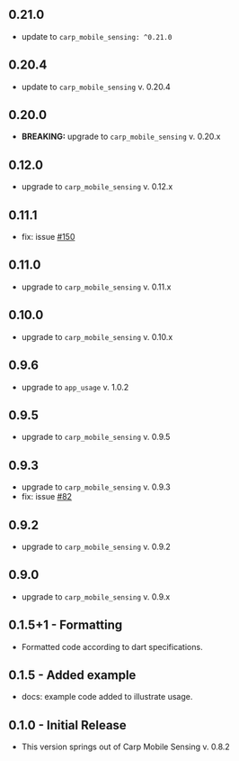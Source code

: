 ## 0.21.0
* update to `carp_mobile_sensing: ^0.21.0`

## 0.20.4
* update to `carp_mobile_sensing` v. 0.20.4

## 0.20.0
* **BREAKING:** upgrade to `carp_mobile_sensing` v. 0.20.x

## 0.12.0
* upgrade to `carp_mobile_sensing` v. 0.12.x

## 0.11.1
* fix: issue [#150](https://github.com/cph-cachet/carp.sensing-flutter/issues/150)

## 0.11.0
* upgrade to `carp_mobile_sensing` v. 0.11.x

## 0.10.0
* upgrade to `carp_mobile_sensing` v. 0.10.x

## 0.9.6
* upgrade to `app_usage` v. 1.0.2

## 0.9.5
* upgrade to `carp_mobile_sensing` v. 0.9.5

## 0.9.3
* upgrade to `carp_mobile_sensing` v. 0.9.3
* fix: issue [#82](https://github.com/cph-cachet/carp.sensing-flutter/issues/82)

## 0.9.2
* upgrade to `carp_mobile_sensing` v. 0.9.2

## 0.9.0
* upgrade to `carp_mobile_sensing` v. 0.9.x

## 0.1.5+1 - Formatting
* Formatted code according to dart specifications.

## 0.1.5 - Added example
* docs: example code added to illustrate usage.

## 0.1.0 - Initial Release
* This version springs out of Carp Mobile Sensing v. 0.8.2
